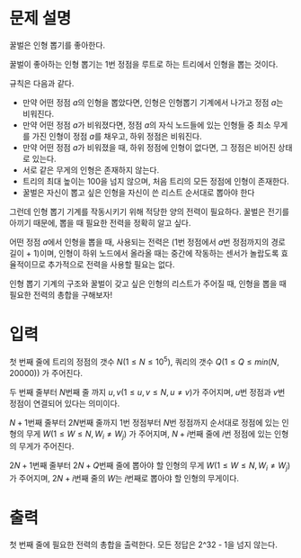# 문제 설명

꿀벌은 인형 뽑기를 좋아한다.

꿀벌이 좋아하는 인형 뽑기는 $1$번 정점을 루트로 하는 트리에서 인형을 뽑는 것이다.

규칙은 다음과 같다.

- 만약 어떤 정점 $a$의 인형을 뽑았다면,  인형은 인형뽑기 기계에서 나가고 정점 $a$는 비워진다.
- 만약 어떤 정점 $a$가 비워졌다면, 정점 $a$의 자식 노드들에 있는 인형들 중 최소 무게를 가진 인형이 정점 $a$를 채우고, 하위 정점은 비워진다.
- 만약 어떤 정점 $a$가 비워졌을 때, 하위 정점에 인형이 없다면, 그 정점은 비어진 상태로 있는다.
- 서로 같은 무게의 인형은 존재하지 않는다.
- 트리의 최대 높이는 $100$을 넘지 않으며, 처음 트리의 모든 정점에 인형이 존재한다.
- 꿀벌은 자신이 뽑고 싶은 인형을 자신이 쓴 리스트 순서대로 뽑아야 한다

그런데 인형 뽑기 기계를 작동시키기 위해 적당한 양의 전력이 필요하다. 꿀벌은 전기를 아끼기 때문에, 뽑을 때 필요한 전력을 정확히 알고 싶다. 

어떤 정점 $a$에서 인형을 뽑을 때, 사용되는 전력은 ($1$번 정점에서 $a$번 정점까지의 경로 길이 + $1$)이며, 인형이 하위 노드에서 올라올 때는 중간에 작동하는 센서가 놀랍도록 효율적이므로 추가적으로 전력을 사용할 필요는 없다.

인형 뽑기 기계의 구조와 꿀벌이 갖고 싶은 인형의 리스트가 주어질 때, 인형을 뽑을 때 필요한 전력의 총합을 구해보자!

# **입력**

첫 번째 줄에 트리의 정점의 갯수 $N(1 ≤ N ≤ 10^5)$, 쿼리의 갯수 $Q(1 ≤ Q ≤ min(N, 20000))$ 가 주어진다.

두 번째 줄부터 $N$번째 줄 까지 $u, v( 1 ≤ u, v ≤ N, u \neq v)$가 주어지며,  $u$번 정점과 $v$번 정점이 연결되어 있다는 의미이다.

$N + 1$번째 줄부터 $2N$번째 줄까지 1번 정점부터 $N$번 정점까지 순서대로 정점에 있는 인형의 무게 $W(1 ≤ W ≤ N, W_i \neq W_j)$  가 주어지며, $N + i$번째 줄에 $i$번 정점에 있는 인형의 무게가 주어진다.

$2N + 1$번째 줄부터 $2N + Q$번째 줄에 뽑아야 할 인형의 무게 $W(1 ≤ W ≤ N, W_i \neq W_j)$가 주어지며, $2N + i$번째 줄의 $W$는 $i$번째로 뽑아야 할 인형의 무게이다.

# **출력**

첫 번째 줄에 필요한 전력의 총합을 출력한다. 모든 정답은 2^32 - 1을 넘지 않는다.
